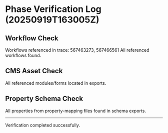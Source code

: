 # Phase Verification Log (20250919T163005Z)
## Workflow Check
Workflows referenced in trace: 567463273, 567466561
All referenced workflows found.

## CMS Asset Check
All referenced modules/forms located in exports.

## Property Schema Check
All properties from property-mapping files found in schema exports.

---
Verification completed successfully.
